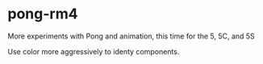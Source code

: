 pong-rm4
===

More experiments with Pong and animation, this time for the 5, 5C, and 5S

Use color more aggressively to identy components.
